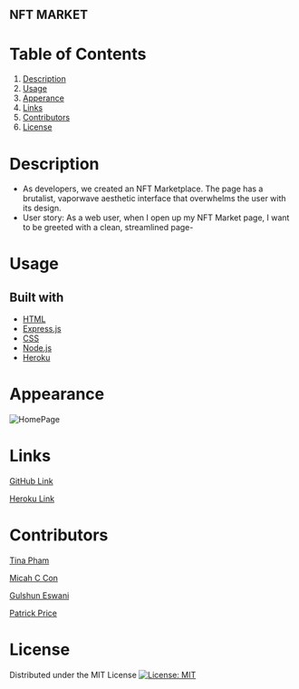 ## NFT MARKET

# Table of Contents
  <ol>
    <li><a href="#description">Description</a></li>
    <li><a href="#usage">Usage</a></li>
    <li><a href="#appearance">Apperance</a></li>
    <li><a href="#links">Links</a></li>
    <li><a href="#contributors">Contributors</a></li>
    <li><a href="#license">License</a></li>
  </ol>

# Description

- As developers, we created an NFT Marketplace.
The page has a brutalist, vaporwave aesthetic interface that overwhelms the user with its design.
- User story:
As a web user, when I open up my NFT Market page, I want to be greeted with a clean, streamlined page-
# Usage

Built with
--- 
- [HTML](https://developer.mozilla.org/en-US/docs/Web/HTML)
- [Express.js](https://expressjs.com/)
- [CSS](https://developer.mozilla.org/en-US/docs/Web/CSS)
- [Node.js](https://nodejs.org/en/)
- [Heroku](https://dashboard.heroku.com/login)

# Appearance

<img src="Screen Shot 2021-09-20 at 10.54.27 AM.png" alt="HomePage">

# Links

[GitHub Link](https://github.com/pacoavocado/groupproject_3)

[Heroku Link](https://pure-savannah-55760.herokuapp.com/)

# Contributors

[Tina Pham ](https://github.com/tpham912)

[Micah C Con](https://github.com/pacoavocado)

[Gulshun Eswani](https://github.com/geswani1)

[Patrick Price](https://github.com/Damerian00)
# License

Distributed under the MIT License [![License: MIT](https://img.shields.io/badge/License-MIT-yellow.svg)](https://opensource.org/licenses/MIT)

